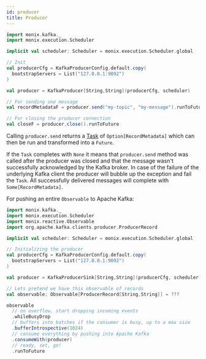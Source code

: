 ```yaml
---
id: producer
title: Producer
---
```


 ```scala
 import monix.kafka._
 import monix.execution.Scheduler
 
 implicit val scheduler: Scheduler = monix.execution.Scheduler.global
 
 // Init
 val producerCfg = KafkaProducerConfig.default.copy(
   bootstrapServers = List("127.0.0.1:9092")
 )
 
 val producer = KafkaProducer[String,String](producerCfg, scheduler)
 
 // For sending one message
 val recordMetadataF = producer.send("my-topic", "my-message").runToFuture
 
 // For closing the producer connection
 val closeF = producer.close().runToFuture
 ```
 
 Calling `producer.send` returns a [Task](https://monix.io/docs/3x/eval/task.html) of `Option[RecordMetadata]` which can then be run and transformed into a `Future`.
 
 If the `Task` completes with `None` it means that `producer.send` method was called after the producer was closed and that the message wasn't successfully acknowledged by the Kafka broker. In case of the failure of the underlying Kafka client the producer will bubble up the exception and fail the `Task`.  All successfully delivered messages will complete with `Some[RecordMetadata]`.
 
 For pushing an entire `Observable` to Apache Kafka:
 
 ```scala
 import monix.kafka._
 import monix.execution.Scheduler
 import monix.reactive.Observable
 import org.apache.kafka.clients.producer.ProducerRecord
 
 implicit val scheduler: Scheduler = monix.execution.Scheduler.global
 
 // Initializing the producer
 val producerCfg = KafkaProducerConfig.default.copy(
   bootstrapServers = List("127.0.0.1:9092")
 )
 
 val producer = KafkaProducerSink[String,String](producerCfg, scheduler)
 
 // Lets pretend we have this observable of records
 val observable: Observable[ProducerRecord[String,String]] = ???
 
 observable
   // on overflow, start dropping incoming events
   .whileBusyDrop
   // buffers into batches if the consumer is busy, up to a max size
   .bufferIntrospective(1024)
   // consume everything by pushing into Apache Kafka
   .consumeWith(producer)
   // ready, set, go!
   .runToFuture
 ```


